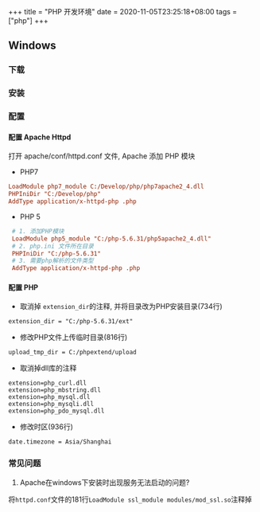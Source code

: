 +++
title = "PHP 开发环境"
date = 2020-11-05T23:25:18+08:00
tags = ["php"]
+++


## Windows

### 下载


### 安装


### 配置

#### 配置 Apache Httpd
打开 apache/conf/httpd.conf 文件, Apache 添加 PHP 模块

* PHP7
``` ini
LoadModule php7_module C:/Develop/php/php7apache2_4.dll
PHPIniDir "C:/Develop/php"
AddType application/x-httpd-php .php
```

* PHP 5
``` ini
 # 1. 添加PHP模块
 LoadModule php5_module "C:/php-5.6.31/php5apache2_4.dll"
 # 2. php.ini 文件所在目录
 PHPIniDir "C:/php-5.6.31"
 # 3. 需要php解析的文件类型
 AddType application/x-httpd-php .php
```

#### 配置 PHP

* 取消掉 `extension_dir`的注释, 并将目录改为PHP安装目录(734行)
```
extension_dir = "C:/php-5.6.31/ext"
```

* 修改PHP文件上传临时目录(816行)
```
upload_tmp_dir = C:/phpextend/upload
```

* 取消掉dll库的注释
```
extension=php_curl.dll
extension=php_mbstring.dll
extension=php_mysql.dll
extension=php_mysqli.dll
extension=php_pdo_mysql.dll
```

* 修改时区(936行)
```
date.timezone = Asia/Shanghai
```


### 常见问题
1. Apache在windows下安装时出现服务无法启动的问题?

将`httpd.conf`文件的181行`LoadModule ssl_module modules/mod_ssl.so`注释掉


